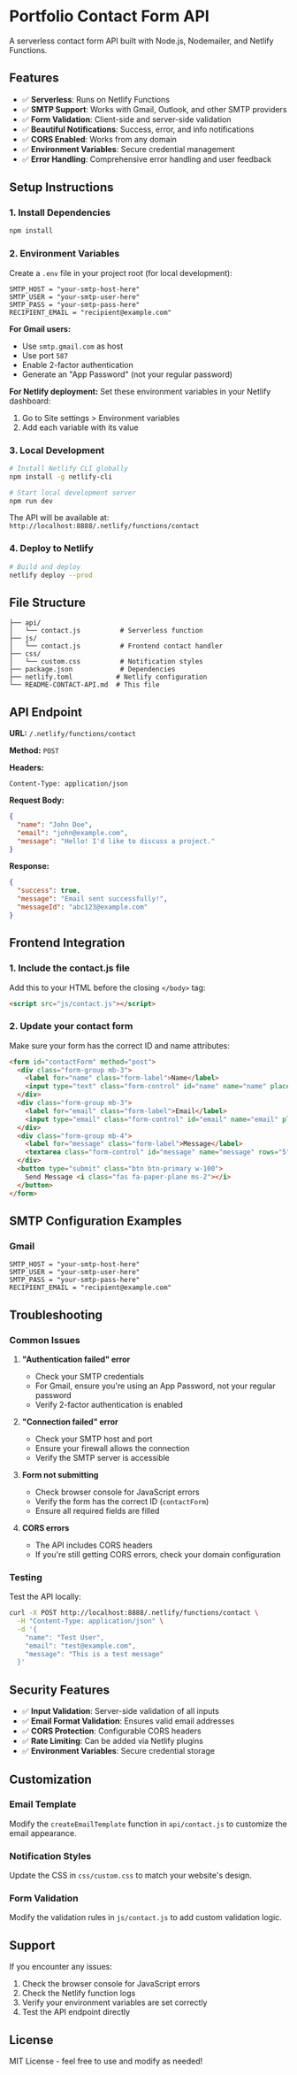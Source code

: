 # Portfolio Contact Form API

A serverless contact form API built with Node.js, Nodemailer, and Netlify Functions.

## Features

- ✅ **Serverless**: Runs on Netlify Functions
- ✅ **SMTP Support**: Works with Gmail, Outlook, and other SMTP providers
- ✅ **Form Validation**: Client-side and server-side validation
- ✅ **Beautiful Notifications**: Success, error, and info notifications
- ✅ **CORS Enabled**: Works from any domain
- ✅ **Environment Variables**: Secure credential management
- ✅ **Error Handling**: Comprehensive error handling and user feedback

## Setup Instructions

### 1. Install Dependencies

```bash
npm install
```

### 2. Environment Variables

Create a `.env` file in your project root (for local development):

```env
SMTP_HOST = "your-smtp-host-here"
SMTP_USER = "your-smtp-user-here"
SMTP_PASS = "your-smtp-pass-here"
RECIPIENT_EMAIL = "recipient@example.com"
```

**For Gmail users:**
- Use `smtp.gmail.com` as host
- Use port `587`
- Enable 2-factor authentication
- Generate an "App Password" (not your regular password)

**For Netlify deployment:**
Set these environment variables in your Netlify dashboard:
1. Go to Site settings > Environment variables
2. Add each variable with its value

### 3. Local Development

```bash
# Install Netlify CLI globally
npm install -g netlify-cli

# Start local development server
npm run dev
```

The API will be available at: `http://localhost:8888/.netlify/functions/contact`

### 4. Deploy to Netlify

```bash
# Build and deploy
netlify deploy --prod
```

## File Structure

```
├── api/
│   └── contact.js          # Serverless function
├── js/
│   └── contact.js          # Frontend contact handler
├── css/
│   └── custom.css          # Notification styles
├── package.json            # Dependencies
├── netlify.toml           # Netlify configuration
└── README-CONTACT-API.md  # This file
```

## API Endpoint

**URL:** `/.netlify/functions/contact`

**Method:** `POST`

**Headers:**
```
Content-Type: application/json
```

**Request Body:**
```json
{
  "name": "John Doe",
  "email": "john@example.com",
  "message": "Hello! I'd like to discuss a project."
}
```

**Response:**
```json
{
  "success": true,
  "message": "Email sent successfully!",
  "messageId": "abc123@example.com"
}
```

## Frontend Integration

### 1. Include the contact.js file

Add this to your HTML before the closing `</body>` tag:

```html
<script src="js/contact.js"></script>
```

### 2. Update your contact form

Make sure your form has the correct ID and name attributes:

```html
<form id="contactForm" method="post">
  <div class="form-group mb-3">
    <label for="name" class="form-label">Name</label>
    <input type="text" class="form-control" id="name" name="name" placeholder="Your name" required>
  </div>
  <div class="form-group mb-3">
    <label for="email" class="form-label">Email</label>
    <input type="email" class="form-control" id="email" name="email" placeholder="your.email@example.com" required>
  </div>
  <div class="form-group mb-4">
    <label for="message" class="form-label">Message</label>
    <textarea class="form-control" id="message" name="message" rows="5" placeholder="Tell me about your project..." required></textarea>
  </div>
  <button type="submit" class="btn btn-primary w-100">
    Send Message <i class="fas fa-paper-plane ms-2"></i>
  </button>
</form>
```

## SMTP Configuration Examples

### Gmail
```env
SMTP_HOST = "your-smtp-host-here"
SMTP_USER = "your-smtp-user-here"
SMTP_PASS = "your-smtp-pass-here"
RECIPIENT_EMAIL = "recipient@example.com"
```

## Troubleshooting

### Common Issues

1. **"Authentication failed" error**
   - Check your SMTP credentials
   - For Gmail, ensure you're using an App Password, not your regular password
   - Verify 2-factor authentication is enabled

2. **"Connection failed" error**
   - Check your SMTP host and port
   - Ensure your firewall allows the connection
   - Verify the SMTP server is accessible

3. **Form not submitting**
   - Check browser console for JavaScript errors
   - Verify the form has the correct ID (`contactForm`)
   - Ensure all required fields are filled

4. **CORS errors**
   - The API includes CORS headers
   - If you're still getting CORS errors, check your domain configuration

### Testing

Test the API locally:

```bash
curl -X POST http://localhost:8888/.netlify/functions/contact \
  -H "Content-Type: application/json" \
  -d '{
    "name": "Test User",
    "email": "test@example.com",
    "message": "This is a test message"
  }'
```

## Security Features

- ✅ **Input Validation**: Server-side validation of all inputs
- ✅ **Email Format Validation**: Ensures valid email addresses
- ✅ **CORS Protection**: Configurable CORS headers
- ✅ **Rate Limiting**: Can be added via Netlify plugins
- ✅ **Environment Variables**: Secure credential storage

## Customization

### Email Template

Modify the `createEmailTemplate` function in `api/contact.js` to customize the email appearance.

### Notification Styles

Update the CSS in `css/custom.css` to match your website's design.

### Form Validation

Modify the validation rules in `js/contact.js` to add custom validation logic.

## Support

If you encounter any issues:

1. Check the browser console for JavaScript errors
2. Check the Netlify function logs
3. Verify your environment variables are set correctly
4. Test the API endpoint directly

## License

MIT License - feel free to use and modify as needed!
